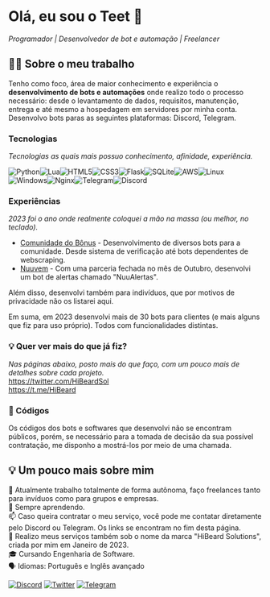 # Olá, eu sou o Teet 👋

<i>Programador | Desenvolvedor de bot e automação | Freelancer</i>

## 👨‍💻 Sobre o meu trabalho

Tenho como foco, área de maior conhecimento e experiência o <b>desenvolvimento de bots e automações</b> onde realizo todo o processo necessário: desde o levantamento de dados, requisitos, manutenção, entrega e até mesmo a hospedagem em servidores por minha conta. Desenvolvo bots paras as seguintes plataformas: Discord, Telegram. 

### Tecnologias
<i>Tecnologias as quais mais possuo conhecimento, afinidade, experiência.</i>

![Python](https://img.shields.io/badge/python-3670A0?style=for-the-badge&logo=python&logoColor=ffdd54)![Lua](https://img.shields.io/badge/lua-%232C2D72.svg?style=for-the-badge&logo=lua&logoColor=white)![HTML5](https://img.shields.io/badge/html5-%23E34F26.svg?style=for-the-badge&logo=html5&logoColor=white)![CSS3](https://img.shields.io/badge/css3-%231572B6.svg?style=for-the-badge&logo=css3&logoColor=white)![Flask](https://img.shields.io/badge/flask-%23000.svg?style=for-the-badge&logo=flask&logoColor=white)![SQLite](https://img.shields.io/badge/sqlite-%2307405e.svg?style=for-the-badge&logo=sqlite&logoColor=white)![AWS](https://img.shields.io/badge/AWS-%23FF9900.svg?style=for-the-badge&logo=amazon-aws&logoColor=white)![Linux](https://img.shields.io/badge/Linux-FCC624?style=for-the-badge&logo=linux&logoColor=black)![Windows](https://img.shields.io/badge/Windows-0078D6?style=for-the-badge&logo=windows&logoColor=white)![Nginx](https://img.shields.io/badge/nginx-%23009639.svg?style=for-the-badge&logo=nginx&logoColor=white)![Telegram](https://img.shields.io/badge/Telegram-2CA5E0?style=for-the-badge&logo=telegram&logoColor=white)![Discord](https://img.shields.io/badge/Discord-%235865F2.svg?style=for-the-badge&logo=discord&logoColor=white)

### Experiências
<i>2023 foi o ano onde realmente coloquei a mão na massa (ou melhor, no teclado).</i>

- <a href="https://comunidadedobonus.com/">Comunidade do Bônus</a> -
   Desenvolvimento de diversos bots para a comunidade. Desde sistema de verificação até bots dependentes de webscraping.<br>
- <a href="https://nuuvem.com.br">Nuuvem</a> - 
   Com uma parceria fechada no mês de Outubro, desenvolvi um bot de alertas chamado "NuuAlertas".<br>
  
 Além disso, desenvolvi também para indivíduos, que por motivos de privacidade não os listarei aqui.<br>

 Em suma, em 2023 desenvolvi mais de 30 bots para clientes (e mais alguns que fiz para uso próprio). Todos com funcionalidades distintas.

 ### 💡 Quer ver mais do que já fiz? 
<i>Nas páginas abaixo, posto mais do que faço, com um pouco mais de detalhes sobre cada projeto.</i><br>
https://twitter.com/HiBeardSol<br>
https://t.me/HiBeard

 ### 📄 Códigos

Os códigos dos bots e softwares que desenvolvi não se encontram públicos, porém, se necessário para a tomada de decisão da sua possível contratação, me disponho a mostrá-los por meio de uma chamada. 

## 💡 Um pouco mais sobre mim

🔭 Atualmente trabalho totalmente de forma autônoma, faço freelances tanto para invíduos como para grupos e empresas.<br>
🌱 Sempre aprendendo.<br>
📫 Caso queira contratar o meu serviço, você pode me contatar diretamente pelo Discord ou Telegram. Os links se encontram no fim desta página.<br>
🏢 Realizo meus serviços também sob o nome da marca "HiBeard Solutions", criada por mim em Janeiro de 2023.<br>
🎓 Cursando Engenharia de Software.<br>
🗣️ Idiomas: Português e Inglês avançado

<a href="https://discordapp.com/users/464114658886942730">![Discord](https://img.shields.io/badge/Discord-%235865F2.svg?style=for-the-badge&logo=discord&logoColor=white)</a>
<a href="https://twitter.com/TeetObeard">![Twitter](https://img.shields.io/badge/Twitter-%231DA1F2.svg?style=for-the-badge&logo=Twitter&logoColor=white)</a>
<a href="https://t.me/TeetObeard">![Telegram](https://img.shields.io/badge/Telegram-2CA5E0?style=for-the-badge&logo=telegram&logoColor=white)</a>
